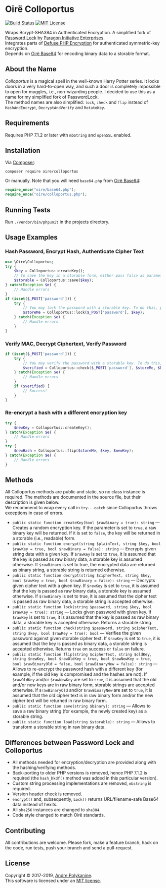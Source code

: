 # Oirë Colloportus

[![Build Status](https://travis-ci.org/Oire/colloportus.svg?branch=master)](https://travis-ci.org/Oire/colloportus)
[![MIT License](https://img.shields.io/badge/license-MIT-blue.svg)](https://github.com/Oire/Colloportus/blob/master/LICENSE)

Wraps Bcrypt-SHA384 in Authenticated Encryption. A simplified fork of [Password Lock](https://github.com/paragonie/password_lock) by [Paragon Initiative Enterprises](https://paragonie.com).  
Integrates parts of [Defuse PHP Encryption](https://github.com/defuse/php-encryption) for authenticated symmetric-key encryption.  
Depends on [Oirë Base64](https://github.com/Oire/base64) for encoding binary data to a storable format.

## About the Name

*Colloportus* is a magical spell in the well-known Harry Potter series. It locks doors in a very hard-to-open way, and such a door is completely impossible to open for muggles, i.e., non-wizarding people. I decided to use this as a name for my simplified fork of PasswordLock.  
The method names are also simplified: `lock`, `check` and `flip` instead of `HashAndEncrypt`, `DecryptAndVerify` and `RotateKey`.

## Requirements

Requires PHP 7.1.2 or later with `mbString` and `openSSL` enabled.

## Installation

Via [Composer](https://getcomposer.org/):

`composer require oire/colloportus`

Or manually. Note that you will need `base64.php` from [Oirë Base64](https://github.com/Oire/base64/):

```php
require_once("oire/base64.php");
require_once("oire/colloportus.php");
```

## Running Tests

Run `./vendor/bin/phpunit` in the projects directory.

## Usage Examples

### Hash Password, Encrypt Hash, Authenticate Cipher Text

```php
use \Oire\Colloportus;
try {
	$key = Colloportus::createKey();
	// To save the key in a storable form, either pass false as parameter to the createKey() method, or do:
	$storable = Colloportus::save($key);
} catch(Exception $e) {
	// Handle errors
}
if (isset($_POST['password'])) {
	try {
		// You may lock the password with a storable key. To do this, pass false as the third parameter
		$storeMe = Colloportus::lock($_POST['password'], $key);
	} catch(Exception $e) {
		// Handle errors
	}
}
```

### Verify MAC, Decrypt Ciphertext, Verify Password

```php
if (isset($_POST['password'])) {
	try {
		// You may verify the password with a storable key. To do this, pass false as the fourth parameter
		$verified = Colloportus::check($_POST['password'], $storeMe, $key);
	} catch(Exception $e) {
		// Handle errors
	}
	if ($verified) {
		// Success!
	}
}
```

### Re-encrypt a hash with a different encryption key

```php
try {
	$newKey = Colloportus::createKey();
} catch(Exception $e) {
	// Handle errors
}
try {
	$newHash = Colloportus::flip($storeMe, $key, $newKey);
} catch(Exception $e) {
	// Handle errors
}
```

## Methods

All Colloportus methods are public and static, so no class instance is required. The methods are documented in the source file, but their description is given below.  
We recommend to wrap every call in `try...catch` since Colloportus throws exceptions in case of errors.

* `public static function createKey(bool $rawBinary = true): string` — Creates a random encryption key. If the parameter is set to `true`, a raw binary key will be returned. If it is set to `false`, the key will be returned in a storable (i.e., readable) form.
* `public static function encrypt(string $plainText, string $key, bool $rawKey = true, bool $rawBinary = false): string` — Encrypts given string data with a given key. If `$rawKey` is set to `true`, it is assumed that the key is passed as raw binary data, a storable key is assumed otherwise. If `$rawBinary` is set to true, the encrypted data are returned as binary string, a storable string is returned otherwise.
* `public static function decrypt(string $cipherText, string $key, bool $rawKey = true, bool $rawBinary = false): string` — Decrypts given cipher text with a given key. If `$rawKey` is set to `true`, it is assumed that the key is passed as raw binary data, a storable key is assumed otherwise. If `$rawBinary` is set to true, it is assumed that the cipher text is passed as raw binary data, a storable string is accepted otherwise.
* `public static function lock(string $password, string $key, bool $rawKey = true): string` — Locks given password with given key. If `$rawKey` is set to `true`, it is assumed that the key is passed as raw binary data, a storable key is accepted otherwise. Returns a storable string.
* `public static function check(string $password, string $cipherText, string $key, bool $rawKey = true): bool` — Verifies the given password against given storable cipher text. If `$rawKey` is set to `true`, it is assumed that the key is passed as binary data, a storable string is accepted otherwise. Returns `true` on success or `false` on failure.
* `public static function flip(string $cipherText, string $oldKey, string $newKey, bool $rawOldKey = true, bool $rawNewKey = true, bool $rawBinaryOld = false, bool $rawBinaryNew = false): string` — Allows to re-encrypt the password hash with a different key (for example, if the old key is compromised and the hashes are not). If `$rawOldKey` and/or `$rawNewKey` are set to `true`, it is assumed that the old and/or new keys are in raw binary form, storable strings are accepted otherwise. If `$rawBinaryOld` and/or `$rawBinaryNew` are set to `true`, it is assumed that the old cipher text is in raw binary form and/or the new cipher text will be returned in raw binary form.
* `public static function save(string $binary): string` — Allows to save a raw binary string (for example, the newly created key) as a storable string.
* `public static function load(string $storable): string` — Allows to transform a storable string in raw binary data. 

## Differences between Password Lock and Colloportus

* All methods needed for encryption/decryption are provided along with the hashing/verifying methods.
* Back-porting to older PHP versions is removed, hence PHP 7.1.2 is required (the `hash_hkdf()` method was added in this particular version).
* Custom string processing implementations are removed, `mbstring` is required.
* Version header check is removed.
* `encrypt()` and, subsequently, `Lock()` returns URL/filename-safe Base64 data instead of hexits.
* All `sha256` instances are changed to `sha384`.
* Code style changed to match Oirë standards.

## Contributing

All contributions are welcome. Please fork, make a feature branch, hack on the code, run tests, push your branch and send a pull-request.

## License

Copyright © 2017-2019, [Andre Polykanine](mailto:ap@oire.me).  
This software is licensed under an [MIT license](https://github.com/Oire/Colloportus/blob/master/LICENSE).